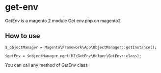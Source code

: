 # get-env
GetEnv is a magento 2 module
Get env.php on magento2


## How to use
`$_objectManager = Magento\Framework\App\ObjectManager::getInstance();`

`$getEnv = $objectManager->get(H2\GetEnv\Helper\GetEnv::class);`

You can call any method of GetEnv class